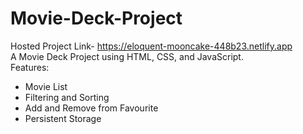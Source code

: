 # Movie-Deck-Project
Hosted Project Link- https://eloquent-mooncake-448b23.netlify.app <br>
A Movie Deck Project using HTML, CSS, and JavaScript. <br>
Features:<br>
- Movie List <br>
- Filtering and Sorting <br>
- Add and Remove from Favourite <br>
- Persistent Storage
